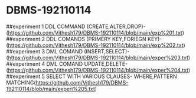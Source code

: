 # DBMS-192110114
##experiment 1
DDL COMMAND (CREATE,ALTER,DROP)-(https://github.com/Vithesh179/DBMS-192110114/blob/main/exp%201.txt)
##experiment 2
DDL COMANDS (PRIMERY KEY,FORIEGN KEY)-(https://github.com/Vithesh179/DBMS-192110114/blob/main/exp%202.txt)
##experiment 3
DML COMAND (INSERT,SELECT)-(https://github.com/Vithesh179/DBMS-192110114/blob/main/exper%203.txt)
##experiment 4
DML COMAND UPDATE,DELETE-(https://github.com/Vithesh179/DBMS-192110114/blob/main/exper%204.txt)
##experiment 5
SELECT WITH VARIOUS CLAUSES- WHERE,PATTERN MATCHING(https://github.com/Vithesh179/DBMS-192110114/blob/main/experi%205.txt)


